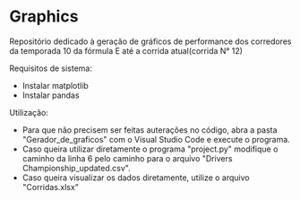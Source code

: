 # Graphics

Repositório dedicado à geração de gráficos de performance dos corredores da temporada 10 da fórmula E até a corrida atual(corrida N° 12)

Requisitos de sistema:
- Instalar matplotlib
- Instalar pandas

Utilização:
- Para que não precisem ser feitas auterações no código, abra a pasta "Gerador_de_graficos" com o Visual Studio Code e execute o programa.
- Caso queira utilizar diretamente o programa "project.py" modifique o caminho da linha 6 pelo caminho para o arquivo "Drivers Championship_updated.csv".
- Caso queira visualizar os dados diretamente, utilize o arquivo "Corridas.xlsx"
